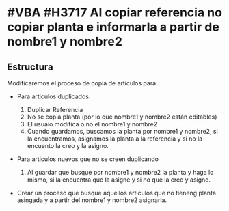 # #VBA #H3717 Al copiar referencia no copiar planta e informarla a partir de nombre1 y nombre2

## Estructura
Modificaremos el proceso de copia de artículos para:

- Para articulos duplicados:
    1. Duplicar Referencia
    2. No se copia planta (por lo que nombre1 y nombre2 están editables)
    3. El usuaio modifica o no el nombre1 y nombre2
    4. Cuando guardamos, buscamos la planta por nombre1 y nombre2, si la encuentramos, asignamos la planta a la referencia y si no la encuento la creo y la asigno.

- Para articulos nuevos que no se creen duplicando
    1. Al guardar que busque por nombre1 y nombre2 la planta y haga lo mismo, si la encuentra que la asigne y si no que la cree y asigne.

- Crear un proceso que busque aquellos articulos que no tieneng planta asingada y a partir del nombre1 y nombre2 asignarla.